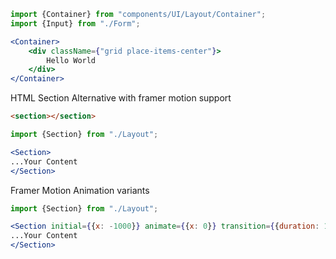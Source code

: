 ```jsx
import {Container} from "components/UI/Layout/Container";
import {Input} from "./Form";

<Container>
    <div className={"grid place-items-center"}>
        Hello World
    </div>
</Container>
```

HTML Section Alternative with framer motion support

```html
<section></section>
```

```jsx
import {Section} from "./Layout";

<Section>
...Your Content
</Section>
```

Framer Motion Animation variants

```jsx
import {Section} from "./Layout";

<Section initial={{x: -1000}} animate={{x: 0}} transition={{duration: 1}}>
...Your Content
</Section>
```